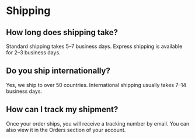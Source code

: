 # Shipping

## How long does shipping take?
Standard shipping takes 5–7 business days. Express shipping is available for 2–3 business days.

## Do you ship internationally?
Yes, we ship to over 50 countries. International shipping usually takes 7–14 business days.

## How can I track my shipment?
Once your order ships, you will receive a tracking number by email. You can also view it in the Orders section of your account.
